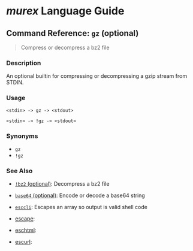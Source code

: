 # _murex_ Language Guide

## Command Reference: `gz` (optional)

> Compress or decompress a bz2 file

### Description

An optional builtin for compressing or decompressing a gzip stream from STDIN.

### Usage

    <stdin> -> gz -> <stdout>
    
    <stdin> -> !gz -> <stdout>

### Synonyms

* `gz`
* `!gz`


### See Also

* [`!bz2` (optional)](../commands/bz2.md):
  Decompress a bz2 file
* [`base64` (optional)](../commands/base64.md):
  Encode or decode a base64 string
* [`esccli`](../commands/esccli.md):
  Escapes an array so output is valid shell code
* [escape](../commands/escape.md):
  
* [eschtml](../commands/eschtml.md):
  
* [escurl](../commands/escurl.md):
  